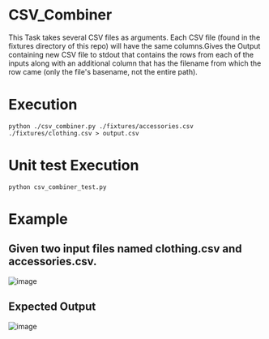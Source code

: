 # CSV_Combiner

This Task takes several CSV files as arguments. Each CSV file (found in the fixtures directory of this repo) will have the same columns.Gives the Output containing new CSV file to stdout that contains the rows from each of the inputs along with an additional column that has the filename from which the row came (only the file's basename, not the entire path).

# Execution

    python ./csv_combiner.py ./fixtures/accessories.csv ./fixtures/clothing.csv > output.csv
    
# Unit test Execution

    python csv_combiner_test.py
    
# Example

 ## Given two input files named clothing.csv and accessories.csv.

![image](https://user-images.githubusercontent.com/43261364/161132051-d6661741-923d-4385-bcb5-0b3504e12418.png)

 ## Expected Output
 
![image](https://user-images.githubusercontent.com/43261364/161132537-ea43fd39-2ea4-4ad2-85d0-e90346cb3cf8.png)







